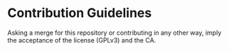 # Contribution Guidelines

Asking a merge for this repository or contributing in any other way, imply the acceptance of the license (GPLv3) and the CA.